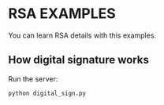 # RSA EXAMPLES

You can learn RSA details with this examples.


## How digital signature works

Run the server:

    python digital_sign.py
